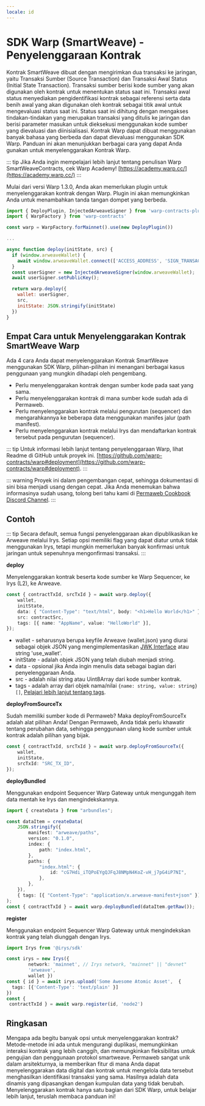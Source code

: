 ```yaml
---
locale: id
---
```


# SDK Warp (SmartWeave) - Penyelenggaraan Kontrak

Kontrak SmartWeave dibuat dengan mengirimkan dua transaksi ke jaringan, yaitu Transaksi Sumber (Source Transaction) dan Transaksi Awal Status (Initial State Transaction). Transaksi sumber berisi kode sumber yang akan digunakan oleh kontrak untuk menentukan status saat ini. Transaksi awal status menyediakan pengidentifikasi kontrak sebagai referensi serta data benih awal yang akan digunakan oleh kontrak sebagai titik awal untuk mengevaluasi status saat ini. Status saat ini dihitung dengan mengakses tindakan-tindakan yang merupakan transaksi yang ditulis ke jaringan dan berisi parameter masukan untuk dieksekusi menggunakan kode sumber yang dievaluasi dan diinisialisasi. Kontrak Warp dapat dibuat menggunakan banyak bahasa yang berbeda dan dapat dievaluasi menggunakan SDK Warp. Panduan ini akan menunjukkan berbagai cara yang dapat Anda gunakan untuk menyelenggarakan Kontrak Warp.

::: tip
Jika Anda ingin mempelajari lebih lanjut tentang penulisan Warp SmartWeaveContracts, cek Warp Academy! [https://academy.warp.cc/](https://academy.warp.cc/)
:::

Mulai dari versi Warp 1.3.0, Anda akan memerlukan plugin untuk menyelenggarakan kontrak dengan Warp. Plugin ini akan memungkinkan Anda untuk menambahkan tanda tangan dompet yang berbeda.

```js
import { DeployPlugin, InjectedArweaveSigner } from 'warp-contracts-plugin-deploy'
import { WarpFactory } from 'warp-contracts'

const warp = WarpFactory.forMainnet().use(new DeployPlugin())

...

async function deploy(initState, src) {
  if (window.arweaveWallet) {
    await window.arweaveWallet.connect(['ACCESS_ADDRESS', 'SIGN_TRANSACTION', 'ACCESS_PUBLIC_KEY', 'SIGNATURE']);
  }
  const userSigner = new InjectedArweaveSigner(window.arweaveWallet);
  await userSigner.setPublicKey();

  return warp.deploy({
    wallet: userSigner,
    src,
    initState: JSON.stringify(initState)
  })
}
```

## Empat Cara untuk Menyelenggarakan Kontrak SmartWeave Warp

Ada 4 cara Anda dapat menyelenggarakan Kontrak SmartWeave menggunakan SDK Warp, pilihan-pilihan ini menangani berbagai kasus penggunaan yang mungkin dihadapi oleh pengembang.

- Perlu menyelenggarakan kontrak dengan sumber kode pada saat yang sama.
- Perlu menyelenggarakan kontrak di mana sumber kode sudah ada di Permaweb.
- Perlu menyelenggarakan kontrak melalui pengurutan (sequencer) dan mengarahkannya ke beberapa data menggunakan manifes jalur (path manifest).
- Perlu menyelenggarakan kontrak melalui Irys dan mendaftarkan kontrak tersebut pada pengurutan (sequencer).

::: tip
Untuk informasi lebih lanjut tentang penyelenggaraan Warp, lihat Readme di GitHub untuk proyek ini. [https://github.com/warp-contracts/warp#deployment](https://github.com/warp-contracts/warp#deployment).
:::

::: warning
Proyek ini dalam pengembangan cepat, sehingga dokumentasi di sini bisa menjadi usang dengan cepat. Jika Anda menemukan bahwa informasinya sudah usang, tolong beri tahu kami di [Permaweb Cookbook Discord Channel](https://discord.gg/Y3DJuFb3qE).
:::

## Contoh

::: tip
Secara default, semua fungsi penyelenggaraan akan dipublikasikan ke Arweave melalui Irys. Setiap opsi memiliki flag yang dapat diatur untuk tidak menggunakan Irys, tetapi mungkin memerlukan banyak konfirmasi untuk jaringan untuk sepenuhnya mengonfirmasi transaksi.
:::

**deploy**

Menyelenggarakan kontrak beserta kode sumber ke Warp Sequencer, ke Irys (L2), ke Arweave.

```ts
const { contractTxId, srcTxId } = await warp.deploy({
	wallet,
	initState,
	data: { "Content-Type": "text/html", body: "<h1>Hello World</h1>" },
	src: contractSrc,
	tags: [{ name: "AppName", value: "HelloWorld" }],
});
```

- wallet - seharusnya berupa keyfile Arweave (wallet.json) yang diurai sebagai objek JSON yang mengimplementasikan [JWK Interface](https://rfc-editor.org/rfc/rfc7517) atau string 'use_wallet'.
- initState - adalah objek JSON yang telah diubah menjadi string.
- data - opsional jika Anda ingin menulis data sebagai bagian dari penyelenggaraan Anda.
- src - adalah nilai string atau Uint8Array dari kode sumber kontrak.
- tags - adalah array dari objek nama/nilai `{name: string, value: string}[]`, [Pelajari lebih lanjut tentang tags](../../../concepts/tags.md).

**deployFromSourceTx**

Sudah memiliki sumber kode di Permaweb? Maka deployFromSourceTx adalah alat pilihan Anda! Dengan Permaweb, Anda tidak perlu khawatir tentang perubahan data, sehingga penggunaan ulang kode sumber untuk kontrak adalah pilihan yang bijak.

```ts
const { contractTxId, srcTxId } = await warp.deployFromSourceTx({
	wallet,
	initState,
	srcTxId: "SRC_TX_ID",
});
```

**deployBundled**

Menggunakan endpoint Sequencer Warp Gateway untuk mengunggah item data mentah ke Irys dan mengindekskannya.

```ts
import { createData } from "arbundles";

const dataItem = createData(
	JSON.stringify({
		manifest: "arweave/paths",
		version: "0.1.0",
		index: {
			path: "index.html",
		},
		paths: {
			"index.html": {
				id: "cG7Hdi_iTQPoEYgQJFqJ8NMpN4KoZ-vH_j7pG4iP7NI",
			},
		},
	}),
	{ tags: [{ "Content-Type": "application/x.arweave-manifest+json" }] },
);
const { contractTxId } = await warp.deployBundled(dataItem.getRaw());
```

**register**

Menggunakan endpoint Sequencer Warp Gateway untuk mengindekskan kontrak yang telah diunggah dengan Irys.

```ts
import Irys from '@irys/sdk'

const irys = new Irys({
		network: 'mainnet', // Irys network, "mainnet" || "devnet"
		'arweave',
		wallet })
const { id } = await irys.upload('Some Awesome Atomic Asset',  {
  tags: [{'Content-Type': 'text/plain' }]
})
const {
 contractTxId } = await warp.register(id, 'node2')
```

## Ringkasan

Mengapa ada begitu banyak opsi untuk menyelenggarakan kontrak? Metode-metode ini ada untuk mengurangi duplikasi, memungkinkan interaksi kontrak yang lebih canggih, dan memungkinkan fleksibilitas untuk pengujian dan penggunaan protokol smartweave. Permaweb sangat unik dalam arsitekturnya, ia memberikan fitur di mana Anda dapat menyelenggarakan data digital dan kontrak untuk mengelola data tersebut menghasilkan identifikasi transaksi yang sama. Hasilnya adalah data dinamis yang dipasangkan dengan kumpulan data yang tidak berubah. Menyelenggarakan kontrak hanya satu bagian dari SDK Warp, untuk belajar lebih lanjut, teruslah membaca panduan ini!
